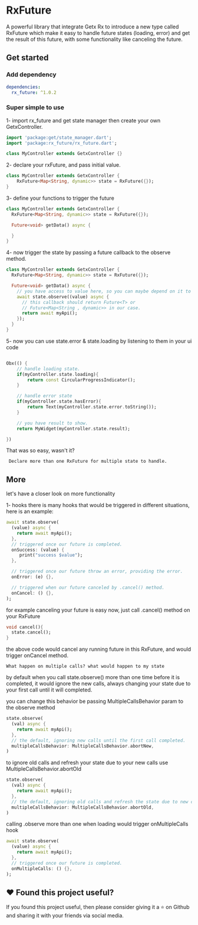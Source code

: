 # RxFuture

A powerful library that integrate Getx Rx to introduce a new type called RxFuture which make it easy to handle future states (loading, error) and get the result of this future, with some functionality like canceling the future.

## Get started

### Add dependency

```yaml
dependencies:
  rx_future: ^1.0.2
```

### Super simple to use

1- import rx_future and get state manager then create your own GetxController.

```dart
import 'package:get/state_manager.dart';
import 'package:rx_future/rx_future.dart';

class MyController extends GetxController {}

```

2- declare your rxFuture, and pass initial value.

```dart
class MyController extends GetxController {
    RxFuture<Map<String, dynamic>> state = RxFuture({});
}
```

3- define your functions to trigger the future

```dart
class MyController extends GetxController {
  RxFuture<Map<String, dynamic>> state = RxFuture({});

  Future<void> getData() async {

  }
}

```

4- now trigger the state by passing a future callback to the observe method.

```dart
class MyController extends GetxController {
  RxFuture<Map<String, dynamic>> state = RxFuture({});

  Future<void> getData() async {
    // you have access to value here, so you can maybe depend on it to get a new data.
    await state.observe((value) async {
      // this callback should return Future<T> or
      // Future<Map<String , dynamic>> in our case.
      return await myApi();
    });
  }
}

```

5- now you can use state.error & state.loading by listening to them in your ui code

```dart

Obx(() {
    // handle loading state.
    if(myController.state.loading){
        return const CircularProgressIndicator();
    }

    // handle error state
    if(myController.state.hasError){
        return Text(myController.state.error.toString());
    }

    // you have result to show.
    return MyWidget(myController.state.result);

})

```

That was so easy, wasn't it?

` Declare more than one RxFuture for multiple state to handle.`

## More

let's have a closer look on more functionality

1- hooks there is many hooks that would be triggered in different situations, here is an example:

```dart
await state.observe(
  (value) async {
    return await myApi();
  },
  // triggered once our future is completed.
  onSuccess: (value) {
     print("success $value");
  },

  // triggered once our future throw an error, providing the error.
  onError: (e) {},

  // triggered when our future canceled by .cancel() method.
  onCancel: () {},
);

```

for example canceling your future is easy now, just call .cancel() method on your RxFuture

```dart
void cancel(){
  state.cancel();
}
```

the above code would cancel any running future in this RxFuture, and would trigger onCancel method.

`What happen on multiple calls? what would happen to my state `

by default when you call state.observe() more than one time before it is completed, it would ignore the new calls, always changing your state due to your first call until it will completed.

you can change this behavior be passing MultipleCallsBehavior param to the observe method

```dart
state.observe(
  (val) async {
    return await myApi();
  },
  // the default, ignoring new calls until the first call completed.
  multipleCallsBehavior: MultipleCallsBehavior.abortNew,
)
```

to ignore old calls and refresh your state due to your new calls use MultipleCallsBehavior.abortOld

```dart
state.observe(
  (val) async {
    return await myApi();
  },
  // the default, ignoring old calls and refresh the state due to new call.
  multipleCallsBehavior: MultipleCallsBehavior.abortOld,
)
```

calling .observe more than one when loading would trigger onMultipleCalls hook

```dart
await state.observe(
  (value) async {
    return await myApi();
  },
  // triggered once our future is completed.
  onMultipleCalls: () {},
);

```

## ❤️ Found this project useful?

If you found this project useful, then please consider giving it a ⭐ on Github and sharing it with your friends via social media.
